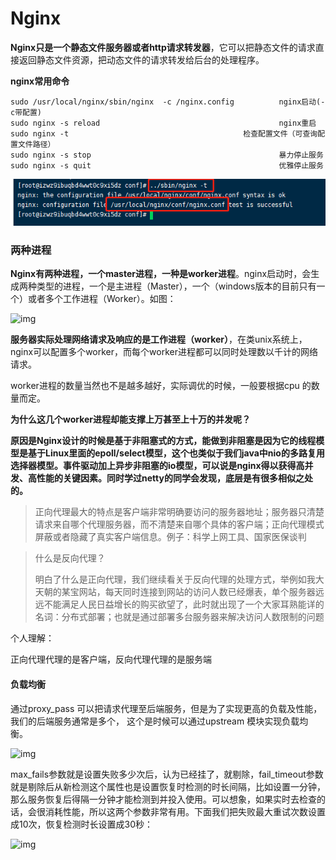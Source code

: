 # Nginx



**Nginx只是一个静态文件服务器或者http请求转发器**，它可以把静态文件的请求直接返回静态文件资源，把动态文件的请求转发给后台的处理程序。





**nginx常用命令**

	sudo /usr/local/nginx/sbin/nginx  -c /nginx.config			nginx启动(-c带配置)
	sudo nginx -s reload										nginx重启
	sudo nginx -t										检查配置文件（可查询配置文件路径）
	sudo nginx -s stop											暴力停止服务
	sudo nginx -s quit											优雅停止服务
![image-20210317145415556](Nginx.assets/image-20210317145415556.png)

### 两种进程

**Nginx有两种进程，一个master进程，一种是worker进程**。nginx启动时，会生成两种类型的进程，一个是主进程（Master），一个（windows版本的目前只有一个）或者多个工作进程（Worker）。如图：

![img](https:////upload-images.jianshu.io/upload_images/3673891-5aa456c43355a7c9.png?imageMogr2/auto-orient/strip|imageView2/2/w/902/format/webp)



**服务器实际处理网络请求及响应的是工作进程（worker）**，在类unix系统上，nginx可以配置多个worker，而每个worker进程都可以同时处理数以千计的网络请求。

worker进程的数量当然也不是越多越好，实际调优的时候，一般要根据cpu 的数量而定。

**为什么这几个worker进程却能支撑上万甚至上十万的并发呢？**

**原因是Nginx设计的时候是基于非阻塞式的方式，能做到非阻塞是因为它的线程模型是基于Linux里面的epoll/select模型，这个也类似于我们java中nio的多路复用选择器模型。事件驱动加上异步非阻塞的io模型，可以说是nginx得以获得高并发、高性能的关键因素。同时学过netty的同学会发现，底层是有很多相似之处的。**





> 正向代理最大的特点是客户端非常明确要访问的服务器地址；服务器只清楚请求来自哪个代理服务器，而不清楚来自哪个具体的客户端；正向代理模式屏蔽或者隐藏了真实客户端信息。例子：科学上网工具、国家医保谈判



> 什么是反向代理？
>
> 明白了什么是正向代理，我们继续看关于反向代理的处理方式，举例如我大天朝的某宝网站，每天同时连接到网站的访问人数已经爆表，单个服务器远远不能满足人民日益增长的购买欲望了，此时就出现了一个大家耳熟能详的名词：分布式部署；也就是通过部署多台服务器来解决访问人数限制的问题



个人理解：

正向代理代理的是客户端，反向代理代理的是服务端



#### 负载均衡

通过proxy_pass 可以把请求代理至后端服务，但是为了实现更高的负载及性能， 我们的后端服务通常是多个， 这个是时候可以通过upstream 模块实现负载均衡。

![img](https://upload-images.jianshu.io/upload_images/3673891-a299a20c0df8b4c9.png?imageMogr2/auto-orient/strip|imageView2/2/w/344/format/webp)

max_fails参数就是设置失败多少次后，认为已经挂了，就剔除，fail_timeout参数就是剔除后从新检测这个属性也是设置恢复时检测的时长间隔，比如设置一分钟，那么服务恢复后得隔一分钟才能检测到并投入使用。可以想象，如果实时去检查的话，会很消耗性能，所以这两个参数非常有用。下面我们把失败最大重试次数设置成10次，恢复检测时长设置成30秒：

![img](https://upload-images.jianshu.io/upload_images/3673891-d44b1bb22bb94bbd.png?imageMogr2/auto-orient/strip|imageView2/2/w/600/format/webp)